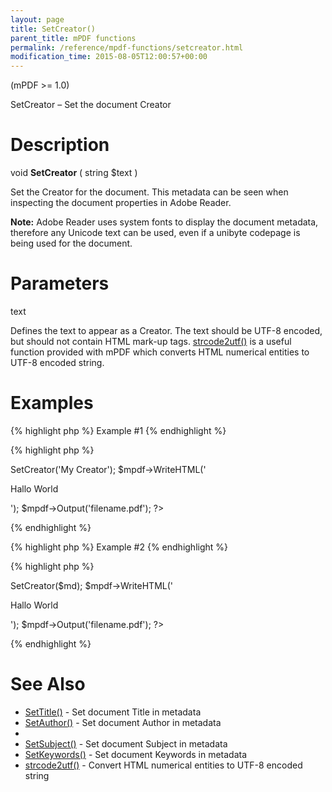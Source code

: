 ```yaml
---
layout: page
title: SetCreator()
parent_title: mPDF functions
permalink: /reference/mpdf-functions/setcreator.html
modification_time: 2015-08-05T12:00:57+00:00
---
```


<p>(mPDF &gt;= 1.0)</p>
<p>SetCreator – Set the document Creator</p>

# Description

<p class="manual_block">void <b>SetCreator</b> ( string <span class="parameter">$text</span> )</p>
<p>Set the Creator for the document. This metadata can be seen when inspecting the document properties in Adobe Reader.</p>

<div class="alert alert-info" role="alert"><strong>Note:</strong> Adobe Reader uses system fonts to display the document metadata, therefore any Unicode text can be used, even if a unibyte codepage is being used for the document.</div>

# Parameters

<p class="manual_param_dt"><span class="parameter">text</span></p>
<p class="manual_param_dd">Defines the text to appear as a Creator. The text should be UTF-8 encoded, but should not contain HTML mark-up tags. <a href="{{ "/reference/mpdf-utilities/strcode2utf.html" | prepend: site.baseurl }}">strcode2utf()</a> is a useful function provided with mPDF which converts HTML numerical entities to UTF-8 encoded string.</p>

# Examples

{% highlight php %}
Example #1
{% endhighlight %}

{% highlight php %}
<?php

<?php

$mpdf=new mPDF();

$mpdf->SetCreator('My Creator');

$mpdf->WriteHTML('<p>Hallo World</p>');

$mpdf->Output('filename.pdf');

?>
{% endhighlight %}

{% highlight php %}
Example #2
{% endhighlight %}

{% highlight php %}
<?php

// htmltoolkit contains a function strcode2utf() to convert htmlentities to UTF-8 encoded text 

<?php

$mpdf=new mPDF();

$md = strcode2utf("&amp;#1575;&amp;#1610;&amp;#1604;&amp;#1575;&amp;#1578; &amp;#1601;&amp;#1610;&amp;#1605;&amp;#1575; &amp;#1575;&amp;#1610;&amp;#1604;&amp;#1575;&amp;#1578; &amp;#1601;&amp;#1610;&amp;#1605;&amp;#1575;");

$mpdf->SetCreator($md);

$mpdf->WriteHTML('<p>Hallo World</p>');

$mpdf->Output('filename.pdf');

?>
{% endhighlight %}

# See Also

<ul>
<li class="manual_boxlist"><a href="{{ "/reference/mpdf-functions/settitle.html" | prepend: site.baseurl }}">SetTitle()</a> - Set document Title in metadata</li>
<li class="manual_boxlist"><a href="{{ "/reference/mpdf-functions/setauthor.html" | prepend: site.baseurl }}">SetAuthor()</a> - Set document Author in metadata</li>
<li class="manual_boxlist"><a href="{{ "/reference/mpdf-functions/setcreator.html" | prepend: site.baseurl }}"></a></li>
<li class="manual_boxlist"><a href="{{ "/reference/mpdf-functions/setsubject.html" | prepend: site.baseurl }}">SetSubject()</a> - Set document Subject in metadata</li>
<li class="manual_boxlist"><a href="{{ "/reference/mpdf-functions/setkeywords.html" | prepend: site.baseurl }}">SetKeywords()</a> - Set document Keywords in metadata</li>
<li class="manual_boxlist"><a href="{{ "/reference/mpdf-utilities/strcode2utf.html" | prepend: site.baseurl }}">strcode2utf()</a> - Convert HTML numerical entities to UTF-8 encoded string</li>
</ul>
